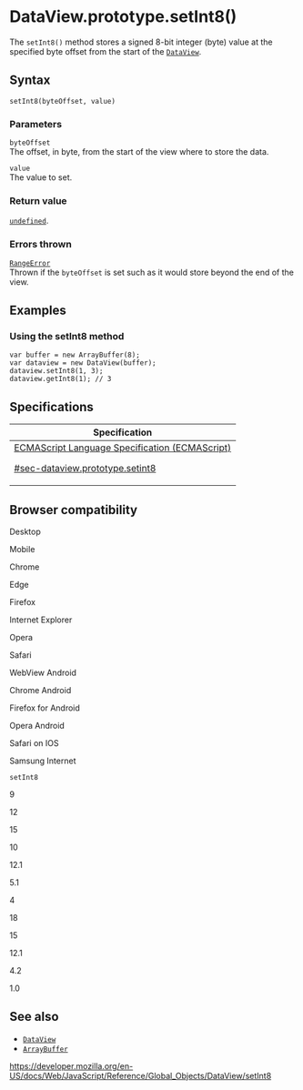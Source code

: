 # DataView.prototype.setInt8()

The `setInt8()` method stores a signed 8-bit integer (byte) value at the specified byte offset from the start of the [`DataView`](../dataview).

## Syntax

    setInt8(byteOffset, value)

### Parameters

`byteOffset`  
The offset, in byte, from the start of the view where to store the data.

`value`  
The value to set.

### Return value

[`undefined`](../undefined).

### Errors thrown

[`RangeError`](../rangeerror)  
Thrown if the `byteOffset` is set such as it would store beyond the end of the view.

## Examples

### Using the setInt8 method

    var buffer = new ArrayBuffer(8);
    var dataview = new DataView(buffer);
    dataview.setInt8(1, 3);
    dataview.getInt8(1); // 3

## Specifications

<table><thead><tr class="header"><th>Specification</th></tr></thead><tbody><tr class="odd"><td><a href="https://tc39.es/ecma262/#sec-dataview.prototype.setint8">ECMAScript Language Specification (ECMAScript) 
<br/>

<span class="small">#sec-dataview.prototype.setint8</span></a></td></tr></tbody></table>

## Browser compatibility

Desktop

Mobile

Chrome

Edge

Firefox

Internet Explorer

Opera

Safari

WebView Android

Chrome Android

Firefox for Android

Opera Android

Safari on IOS

Samsung Internet

`setInt8`

9

12

15

10

12.1

5.1

4

18

15

12.1

4.2

1.0

## See also

-   [`DataView`](../dataview)
-   [`ArrayBuffer`](../arraybuffer)

<a href="https://developer.mozilla.org/en-US/docs/Web/JavaScript/Reference/Global_Objects/DataView/setInt8" class="_attribution-link">https://developer.mozilla.org/en-US/docs/Web/JavaScript/Reference/Global_Objects/DataView/setInt8</a>
